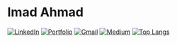 # Imad Ahmad
[![LinkedIn](https://img.shields.io/badge/linkedin-%230077B5.svg?style=for-the-badge&logo=linkedin&logoColor=white)](https://www.linkedin.com/in/imad-ahmad-2aab5a56/)
[![Portfolio](https://img.shields.io/badge/Portfolio-%23000000.svg?style=for-the-badge&logo=firefox&logoColor=#FF7139)](https://imadahmad.ca)
[![Gmail](https://img.shields.io/badge/Gmail-D14836?style=for-the-badge&logo=gmail&logoColor=white)](mailto:imadahmad97@yahoo.ca)
[![Medium](https://img.shields.io/badge/Medium-12100E?style=for-the-badge&logo=medium&logoColor=white)](https://medium.com/@imadahmad97)
[![Top Langs](https://github-readme-stats.vercel.app/api/top-langs/?username=imadahmad97)](https://github.com/anuraghazra/github-readme-stats)

